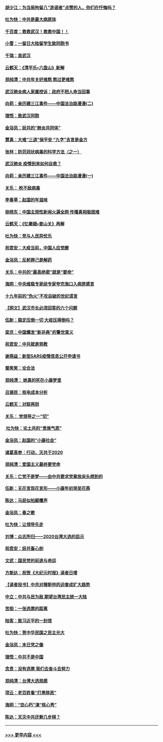 #### [胡少江：为当局拘留八“造谣者”点赞的人，你们在忏悔吗？](../pages/nsc993/n11836801.md?t=02020701) 
#### [吐为快：中共是最大病原体](../pages/nsc993/n11836748.md?t=02020701) 
#### [千百度：救救武汉！救救中国！！](../pages/nsc993/n11836145.md?t=02020701) 
#### [小雪：一留日大陆留学生致同胞书](../pages/nsc993/n11834624.md?t=02020701) 
#### [千瑞：哀武汉](../pages/nsc993/n11833647.md?t=02020701) 
#### [云鹤天：《清平乐▪六盘山》新解](../pages/nsc993/n11833611.md?t=02020701) 
#### [郑纯清：中共年关好难熬 熬过更难熬](../pages/nsc993/n11833489.md?t=02020701) 
#### [武汉肺炎病人家属控诉：政府不把人命当回事](../pages/nsc993/n11833205.md?t=02020701) 
#### [向莉：亲历建三江事件——中国法治路漫漫(二)](../pages/nsc993/n11829102.md?t=02020701) 
#### [理悟：致武汉同胞](../pages/nsc993/n11831522.md?t=02020701) 
#### [金浴凤：妖共的“肺炎共同体”](../pages/nsc993/n11829448.md?t=02020701) 
#### [慧真：大难“三退”保平安 “九字”吉言是金方](../pages/nsc993/n11829501.md?t=02020701) 
#### [张林：防范冠状病毒的科学方法（之一）](../pages/nsc993/n11828618.md?t=02020701) 
#### [武汉肺炎 疫情到来如何自救？](../pages/nsc993/n11827632.md?t=02020701) 
#### [向莉：亲历建三江事件——中国法治路漫漫(一)](../pages/nsc993/n11827190.md?t=02020701) 
#### [关乐： 枪不敌病毒](../pages/nsc993/n11826746.md?t=02020701) 
#### [李春草：赵国的年滋味](../pages/nsc993/n11826321.md?t=02020701) 
#### [徐晓东：中国主观性新闻火遍全网 传播真相极困难](../pages/nsc993/n11826508.md?t=02020701) 
#### [云鹤天：《忆秦娥▪娄山关》再解](../pages/nsc993/n11824682.md?t=02020701) 
#### [吐为快：党与人民异忧乐](../pages/nsc993/n11824660.md?t=02020701) 
#### [祝君安：大疫当前，中国人应觉醒](../pages/nsc993/n11821946.md?t=02020701) 
#### [金浴凤：反躬罪己是解药](../pages/nsc993/n11820280.md?t=02020701) 
#### [关乐：中共的“最高绝密”就是“要命”](../pages/nsc993/n11816946.md?t=02020701) 
#### [海网：中央维稳专家组专家夸完海口入病房感言](../pages/nsc993/n11815138.md?t=02020701) 
#### [十九年前的“伪火”不攻自破的世纪谎言](../pages/nsc993/n11813238.md?t=02020701) 
#### [【网文】武汉市长必须回答的六个问题](../pages/nsc993/n11813848.md?t=02020701) 
#### [伍新：稳定压倒一切 大疫压得倒吗？](../pages/nsc993/n11812634.md?t=02020701) 
#### [梁京：中国爆发“新非典”的警世意义](../pages/nsc993/n11812554.md?t=02020701) 
#### [祝君安：中共就是邪教](../pages/nsc993/n11812431.md?t=02020701) 
#### [谢燕益：新型SARS疫情信息公开申请书](../pages/nsc993/n11808840.md?t=02020701) 
#### [蜀笑笑：论合法](../pages/nsc993/n11808064.md?t=02020701) 
#### [郑纯清： 她真的死在小康梦里](../pages/nsc993/n11806623.md?t=02020701) 
#### [吕锡民：核电成本分析](../pages/nsc993/n11806284.md?t=02020701) 
#### [云鹤天：对联两则](../pages/nsc993/n11805957.md?t=02020701) 
#### [关乐： 党领导之一“切”](../pages/nsc993/n11804505.md?t=02020701) 
#### [ 吐为快：论土共的“贵族气质”](../pages/nsc993/n11804490.md?t=02020701) 
#### [金浴凤：赵国的“小康社会”](../pages/nsc993/n11804452.md?t=02020701) 
#### [诸葛高参：行动，灭共于2020](../pages/nsc993/n11804120.md?t=02020701) 
#### [郑纯清：爱国主义最终要党命](../pages/nsc993/n11802197.md?t=02020701) 
#### [关乐：亡党不是梦——由中共要求党章放床头想到的](../pages/nsc993/n11802156.md?t=02020701) 
#### [伍新：无花言现花言形——小康年初哭吴花燕](../pages/nsc993/n11800044.md?t=02020701) 
#### [陈达：马屁似拍颠覆声](../pages/nsc993/n11800010.md?t=02020701) 
#### [金浴凤：春之歌](../pages/nsc993/n11797687.md?t=02020701) 
#### [吐为快：让领导先走](../pages/nsc993/n11797512.md?t=02020701) 
#### [刘博：众志所归——2020台湾大选的启示](../pages/nsc993/n11796878.md?t=02020701) 
#### [祝君安：妖共畜心剖](../pages/nsc993/n11794273.md?t=02020701) 
#### [文武：国民党的前途与命运](../pages/nsc993/n11794198.md?t=02020701) 
#### [方能达：祝贺《大纪元时报》读者日增](../pages/nsc993/n11793807.md?t=02020701) 
#### [【读者投书】中共对穆斯林的迫害成扩大趋势](../pages/nsc993/n11791371.md?t=02020701) 
#### [中立：中共与民为敌 期望台湾民主统一大陆](../pages/nsc993/n11790392.md?t=02020701) 
#### [苦胆：一张选票的距离](../pages/nsc993/n11788914.md?t=02020701) 
#### [陆客：致习近平的一封信](../pages/nsc993/n11788867.md?t=02020701) 
#### [吐为快：贺中华民国之民主光大](../pages/nsc993/n11788618.md?t=02020701) 
#### [金浴凤：末日党之像](../pages/nsc993/n11787475.md?t=02020701) 
#### [理悟：中共不是中国](../pages/nsc993/n11787463.md?t=02020701) 
#### [念贲：没有选票  我们去奋斗去努力](../pages/nsc993/n11787398.md?t=02020701) 
#### [郑纯清：台湾大选观感](../pages/nsc993/n11786210.md?t=02020701) 
#### [项云：老百姓看“打黑除恶”](../pages/nsc993/n11785398.md?t=02020701) 
#### [海网：“空心朽”演“核心秀”](../pages/nsc993/n11783874.md?t=02020701) 
#### [陈达：天灭中共还剩几步棋？](../pages/nsc993/n11783719.md?t=02020701) 

----
#### [ >>> 更早内容 <<< ](../indexes/nsc993-earlier.md)
